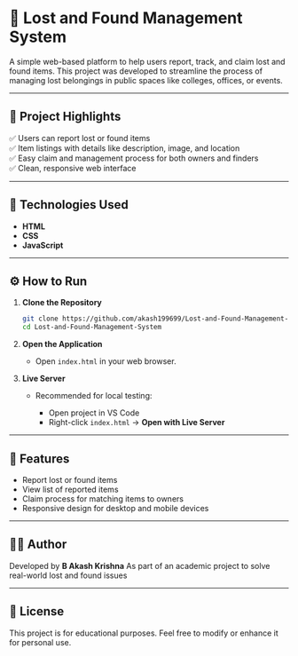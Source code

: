 # 🎒 Lost and Found Management System

A simple web-based platform to help users report, track, and claim lost and found items. This project was developed to streamline the process of managing lost belongings in public spaces like colleges, offices, or events.

---

## 🎯 Project Highlights

✅ Users can report lost or found items  
✅ Item listings with details like description, image, and location  
✅ Easy claim and management process for both owners and finders  
✅ Clean, responsive web interface  

---

## 🧩 Technologies Used

- **HTML**  
- **CSS**  
- **JavaScript**  

---

## ⚙️ How to Run

1. **Clone the Repository**
   ```bash
   git clone https://github.com/akash199699/Lost-and-Found-Management-System.git
   cd Lost-and-Found-Management-System
   ````

2. **Open the Application**

   * Open `index.html` in your web browser.

3. **Live Server**

   * Recommended for local testing:

     * Open project in VS Code
     * Right-click `index.html` → **Open with Live Server**

---

## 🚀 Features

* Report lost or found items
* View list of reported items
* Claim process for matching items to owners
* Responsive design for desktop and mobile devices

---

## 👨‍💻 Author

Developed by **B Akash Krishna**
As part of an academic project to solve real-world lost and found issues


---

## 📝 License

This project is for educational purposes. Feel free to modify or enhance it for personal use.

```
